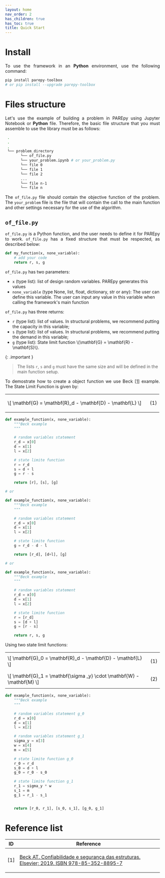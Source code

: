 ```yaml
---
layout: home
nav_order: 2
has_children: true
has_toc: true
title: Quick Start
---
```


<!--Don't delete this script-->
<script src = "https://polyfill.io/v3/polyfill.min.js?features=es6"></script>
<script id = "MathJax-script" async src="https://cdn.jsdelivr.net/npm/mathjax@3/es5/tex-mml-chtml.js"></script>
<!--Don't delete this script-->

<h1>Install</h1>

<p align="justify">To use the framework in an <b>Python</b> environment, use the following command:</p>

```python
pip install parepy-toolbox
# or pip install --upgrade parepy-toolbox
```

<h1>Files structure</h1>

<p align="justify">Let's use the example of building a problem in PAREpy using Jupyter Notebook or <b>Python</b> file. Therefore, the basic file structure that you must assemble to use the library must be as follows:</p>

```bash
 .
 .
 .
 └── problem_directory
       └── of_file.py
       └── your_problem.ipynb # or your_problem.py
       └── file 0
       └── file 1
       └── file 2
       ...
       └── file n-1
       └── file n
```

<p align="justify">The <code>of_file.py</code> file should contain the objective function of the problem. The <code>your_problem</code> file is the file that will contain the call to the main function and other settings necessary for the use of the algorithm.
</p>

<h2><code>of_file.py</code></h2>

<p align="justify">
<code>of_file.py</code> is a Python function, and the user needs to define it for PAREpy to work. <code>of_file.py</code> has a fixed structure that must be respected, as described below:
</p>

```python
def my_function(x, none_variable):
    # add your code
    return r, s, g
```

<p align="justify">
<code>of_file.py</code> has two parameters: 
</p>

<ul>
    <li><code>x</code> (type list): list of design random variables. PAREpy generates this values</li>
    <li><code>none_variable</code> (type None, list, float, dictionary, str or any): The user can define this variable. The user can input any value in this variable when calling the framework's main function</li>
</ul>

<p align="justify">
<code>of_file.py</code> has three returns: 
</p>

<ul>
    <li><code>r</code> (type list): list of values. In structural problems, we recommend putting the capacity in this variable;</li>
    <li><code>s</code> (type list): list of values. In structural problems, we recommend putting the demand in this variable;</li>
    <li><code>g</code> (type list): State limit function \(\mathbf{G} = \mathbf{R} - \mathbf{S}\).</li>
</ul>

{: .important }
> The lists `r`, `s` and `g` must have the same size and will be defined in the main function setup.

<p align="justify">
To demostrate how to create a object function we use Beck <a href="#ref1">[1]</a> example. The State Limit Function is given by:
</p>

<table style = "width:100%">
    <tr>
        <td style="width: 90%;">\[ \mathbf{G} = \mathbf{R}_d - \mathbf{D} - \mathbf{L} \]</td>
        <td style="width: 10%;"><p align = "right" id = "eq1">(1)</p></td>
    </tr>
</table>

```python
def example_function(x, none_variable):
    """Beck example
    """

    # random variables statement  
    r_d = x[0]
    d = x[1]
    l = x[2]

    # state limite function
    r = r_d
    s = d + l
    g = r - s

    return [r], [s], [g]

# or

def example_function(x, none_variable):
    """Beck example
    """

    # random variables statement  
    r_d = x[0]
    d = x[1]
    l = x[2]

    # state limite function
    g = r_d - d - l

    return [r_d], [d+l], [g]

# or

def example_function(x, none_variable):
    """Beck example
    """

    # random variables statement  
    r_d = x[0]
    d = x[1]
    l = x[2]

    # state limite function
    r = [r_d]
    s = [d + l]
    g = [r - s]

    return r, s, g
```

<p align="justify">
Using two state limit functions:
</p>

<table style = "width:100%">
    <tr>
        <td style="width: 90%;">\[ \mathbf{G}_0 = \mathbf{R}_d - \mathbf{D} - \mathbf{L} \]</td>
        <td style="width: 10%;"><p align = "right" id = "eq1">(1)</p></td>
    </tr>
    <tr>
        <td style="width: 90%;">\[ \mathbf{G}_1 = \mathbf{\sigma _y} \cdot \mathbf{W} - \mathbf{M} \]</td>
        <td style="width: 10%;"><p align = "right" id = "eq2">(2)</p></td>
    </tr>
</table>

```python
def example_function(x, none_variable):
    """Beck example
    """

    # random variables statement g_0
    r_d = x[0]
    d = x[1]
    l = x[2]

    # random variables statement g_1
    sigma_y = x[3]
    w = x[4]
    m = x[5]

    # state limite function g_0
    r_0 = r_d
    s_0 = d + l
    g_0 = r_0 - s_0

    # state limite function g_1
    r_1 = sigma_y * w
    s_1 = m
    g_1 = r_1 - s_1


    return [r_0, r_1], [s_0, s_1], [g_0, g_1]
```

<h1>Reference list</h1>

<table>
    <thead>
        <tr>
            <th>ID</th>
            <th>Reference</th>
        </tr>
    </thead>
    <tbody>
        <tr>
            <td><p align = "center" id = "ref1">[1]</p></td>
            <td><p align = "left"><a href="https://doi.org/10.1007/s00521-016-2328-2" target="_blank" rel="noopener noreferrer">Beck AT. Confiabilidade e segurança das estruturas. Elsevier; 2019. ISBN 978-85-352-8895-7</a></p></td>
        </tr>
    </tbody>
</table>
